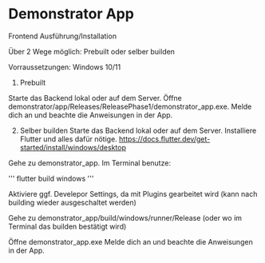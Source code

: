 # Demonstrator App

Frontend Ausführung/Installation

Über 2 Wege möglich: Prebuilt oder selber builden

Vorraussetzungen: Windows 10/11

1. Prebuilt

Starte das Backend lokal oder auf dem Server.
Öffne demonstrator/app/Releases/ReleasePhase1/demonstrator_app.exe.
Melde dich an und beachte die Anweisungen in der App.

2. Selber builden
Starte das Backend lokal oder auf dem Server.
Installiere Flutter und alles dafür nötige.
https://docs.flutter.dev/get-started/install/windows/desktop

Gehe zu demonstrator_app.
Im Terminal benutze:

'''
flutter build windows
'''

Aktiviere ggf. Develepor Settings, da mit Plugins gearbeitet wird (kann nach building wieder ausgeschaltet werden)

Gehe zu demonstrator_app/build/windows/runner/Release
(oder wo im Terminal das builden bestätigt wird)

Öffne demonstrator_app.exe
Melde dich an und beachte die Anweisungen in der App.


